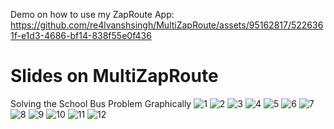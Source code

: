 Demo on how to use my ZapRoute App:
https://github.com/re4lvanshsingh/MultiZapRoute/assets/95162817/5226361f-e1d3-4686-bf14-838f55e0f436

# Slides on MultiZapRoute
Solving the School Bus Problem Graphically
![1](https://github.com/re4lvanshsingh/MultiZapRoute/assets/95162817/53f0a1eb-1052-43e7-8272-1dcf39c591f2)
![2](https://github.com/re4lvanshsingh/MultiZapRoute/assets/95162817/8d0d1af5-b7fb-4a7c-85f9-ae7f17204c1b)
![3](https://github.com/re4lvanshsingh/MultiZapRoute/assets/95162817/7d3d86b9-f093-47ed-9095-7140eed1f17c)
![4](https://github.com/re4lvanshsingh/MultiZapRoute/assets/95162817/c28931b5-5e5d-4b1a-8cd6-0c8fb86f9eab)
![5](https://github.com/re4lvanshsingh/MultiZapRoute/assets/95162817/02095ca3-f6f5-4022-8a8f-03c2896f11b1)
![6](https://github.com/re4lvanshsingh/MultiZapRoute/assets/95162817/082b444c-70e0-4eb2-9ebb-dcdbb911c64b)
![7](https://github.com/re4lvanshsingh/MultiZapRoute/assets/95162817/777dc2c2-6e22-4281-89fe-b091c99e8303)
![8](https://github.com/re4lvanshsingh/MultiZapRoute/assets/95162817/74d733f1-9624-4282-a3f2-2a4e4bb0b96c)
![9](https://github.com/re4lvanshsingh/MultiZapRoute/assets/95162817/44649455-75f2-4b5a-92c9-dbf053f37916)
![10](https://github.com/re4lvanshsingh/MultiZapRoute/assets/95162817/73fdd4ea-49d6-4b43-af2d-93879dca4b99)
![11](https://github.com/re4lvanshsingh/MultiZapRoute/assets/95162817/2b2e58d5-db49-465b-b689-47ac359a0ff6)
![12](https://github.com/re4lvanshsingh/MultiZapRoute/assets/95162817/e3440a2f-49bd-4c04-8db0-e0124449fa71)
